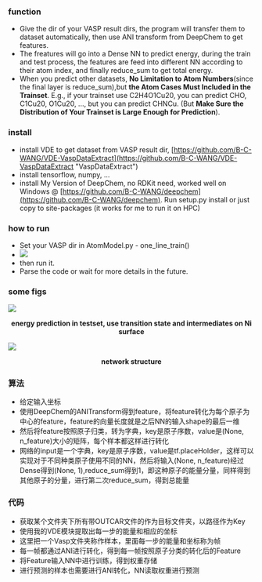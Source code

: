 

### function
- Give the dir of your VASP result dirs, the program will transfer them to dataset automatically, then use ANI transform from DeepChem to get features.
- The freatures will go into a Dense NN to predict energy, during the train and test process, the features are feed into different NN according to their atom index, and finally reduce_sum to get total energy.
- When you predict other datasets, **No Limitation to Atom Numbers**(since the final layer is reduce_sum),but **the Atom Cases Must Included in the Trainset**. E.g., if your trainset use C2H4O1Cu20, you can predict CHO, C1Cu20, O1Cu20, ..., but you can predict CHNCu. (But **Make Sure the Distribution of Your Trainset is Large Enough for Prediction**).

### install
- install VDE to get dataset from VASP result dir, [https://github.com/B-C-WANG/VDE-VaspDataExtract](https://github.com/B-C-WANG/VDE-VaspDataExtract "VaspDataExtract")
- install tensorflow, numpy, ...
- install My Version of DeepChem, no RDKit need, worked well on Windows @ [https://github.com/B-C-WANG/deepchem](https://github.com/B-C-WANG/deepchem). Run setup.py install or just copy to site-packages (it works for me to run it on HPC)

### how to run
- Set your VASP dir in AtomModel.py - one\_line\_train()
- ![](https://i.imgur.com/jOrKYtT.png)
- then run it.
- Parse the code or wait for more details in the future.

### some figs
![](https://i.imgur.com/iYZN0mu.png)
 **<p align="center"> energy prediction in testset, use transition state and intermediates on Ni surface</p>**
![](https://i.imgur.com/SJDc03R.png)
 **<p align="center"> network structure </p>**

### 算法
- 给定输入坐标
- 使用DeepChem的ANITransform得到feature，将feature转化为每个原子为中心的feature，feature的向量长度就是之后NN的输入shape的最后一维
- 然后将feature按照原子归类，转为字典，key是原子序数，value是(None, n_feature)大小的矩阵，每个样本都这样进行转化
- 网络的input是一个字典，key是原子序数，value是tf.placeHolder，这样可以实现对于不同种类原子使用不同的NN，然后将输入(None, n_feature)经过Dense得到(None, 1),reduce_sum得到1，即这种原子的能量分量，同样得到其他原子的分量，进行第二次reduce_sum，得到总能量

### 代码
- 获取某个文件夹下所有带OUTCAR文件的作为目标文件夹，以路径作为Key
- 使用我的VDE模块提取出每一步的能量和相应的坐标
- 这里把一个Vasp文件夹称作样本，里面每一步的能量和坐标称为帧
- 每一帧都通过ANI进行转化，得到每一帧按照原子分类的转化后的Feature
- 将Feature输入NN中进行训练，得到权重存储
- 进行预测的样本也需要进行ANI转化，NN读取权重进行预测
